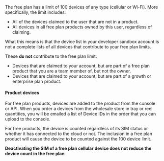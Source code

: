 The free plan has a limit of 100 devices of any type (cellular or Wi-Fi). More specifically, the limit includes:

- All of the devices claimed to the user that are not in a product.
- All devices in all free plan products owned by this user, regardless of claiming.

What this means is that the device list in your developer sandbox account is not a complete lists of all devices that contribute to your free plan limits.

These **do not** contribute to the free plan limit:

- Devices that are claimed to your account, but are part of a free plan product that you are a team member of, but not the owner.
- Devices that are claimed to your account, but are part of a growth or enterprise plan product.

#### Product devices

For free plan products, devices are added to the product from the console or API. When you order a devices from the wholesale store in tray or reel quantities, you will be emailed a list of Device IDs in the order that you can upload to the console.

For free products, the device is counted regardless of its SIM status or whether it has connected to the cloud or not. The inclusion in a free plan product will cause the device to be counted against the 100 device limit.

**Deactivating the SIM of a free plan cellular device does not reduce the device count in the free plan**


